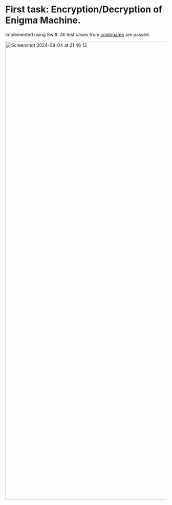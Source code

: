 # First task: Encryption/Decryption of Enigma Machine.
Implemented using Swift.
All test cases from [codingame](https://www.codingame.com/profile/44f6f1bcc2aa38dacd2b6b64d6a163d53984626) are passed.

<img width="1430" alt="Screenshot 2024-09-04 at 21 46 12" src="https://github.com/user-attachments/assets/88ef705f-78a5-444a-98ff-7fb88bef804a">

